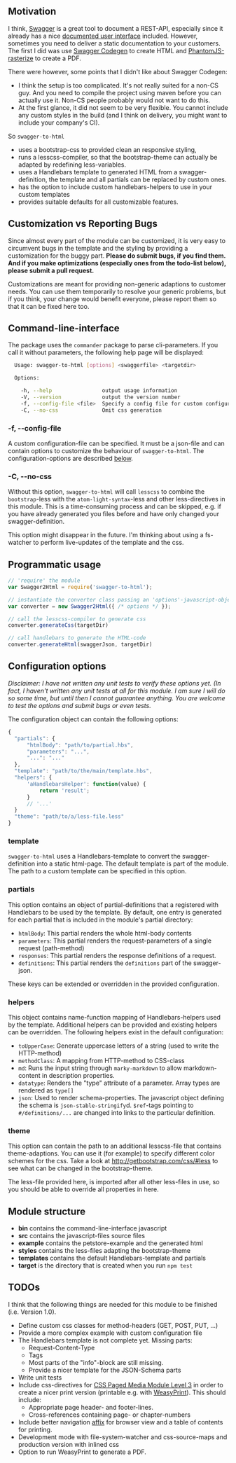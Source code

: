
## Motivation

I think, [Swagger](http://swagger.io/) is a great tool to document a REST-API, especially since it already
has a nice [documented user interface](http://petstore.swagger.io/) included. However, sometimes you need to deliver a
static documentation to your customers. The first I did was use [Swagger Codegen](https://github.com/swagger-api/swagger-codegen)
to create HTML and [PhantomJS-rasterize](https://github.com/ariya/phantomjs/blob/master/examples/rasterize.js) to
create a PDF.

There were however, some points that I didn't like about Swagger Codegen:

* I think the setup is too complicated. It's not really suited for a non-CS guy. And you need to compile the project using
  maven before you can actually use it. Non-CS people probably would not want to do this.
* At the first glance, it did not seem to be very flexible. You cannot include any custom styles in the build (and
  I think on delivery, you might want to include your company's CI).

So `swagger-to-html`

* uses a bootstrap-css to provided clean an responsive styling,
* runs a lesscss-compiler, so that the bootstrap-theme can actually be adapted by redefining less-variables.
* uses a Handlebars template to generated HTML from a swagger-definition, the template and all partials
  can be replaced by custom ones.
* has the option to include custom handlebars-helpers to use in your custom templates
* provides suitable defaults for all customizable features.


## Customization vs Reporting Bugs

Since almost every part of the module can be customized, it is very easy to circumvent bugs in the template and
the styling by providing a customization for the buggy part. **Please do submit bugs, if you find them. And if
you make optimizations (especially ones from the todo-list below), please submit a pull request.**

Customizations are meant for providing non-generic adaptions to customer needs. You can use them temporarily to
resolve your generic problems, but if you think, your change would benefit everyone, please report them so that it
can be fixed here too.

## Command-line-interface

The package uses the `commander` package to parse cli-parameters. If you call it without parameters, the following help page
will be displayed:

```bash
  Usage: swagger-to-html [options] <swaggerfile> <targetdir>

  Options:

    -h, --help                output usage information
    -V, --version             output the version number
    -f, --config-file <file>  Specify a config file for custom configurations
    -C, --no-css              Omit css generation

```

### -f, --config-file

A custom configuration-file can be specified. It must be a json-file and can contain options to customize the behaviour
of `swagger-to-html`. The configuration-options are described [below](#configuration-options).

### -C, --no-css

Without this option, `swagger-to-html` will call `lesscss` to combine the `bootstrap`-less with the `atom-light-syntax`-less
and other less-directives in this module. This is a time-consuming process and can be skipped, e.g. if you have already
generated you files before and have only changed your swagger-definition.

This option might disappear in the future. I'm thinking about using a fs-watcher to perform live-updates of the template and
the css.

## Programmatic usage

```js
// 'require' the module
var Swagger2Html = require('swagger-to-html');

// instantiate the converter class passing an 'options'-javascript-object.
var converter = new Swagger2Html({ /* options */ });

// call the lesscss-compiler to generate css
converter.generateCss(targetDir)

// call handlebars to generate the HTML-code
converter.generateHtml(swaggerJson, targetDir)
```


## Configuration options

*Disclaimer: I have not written any unit tests to verify these options yet. (In fact, I haven't written any unit tests
at all for this module. I am sure I will do so some time, but until then I cannot guarantee anything.
You are welcome to test the options and submit bugs or even tests.*

The configuration object can contain the following options:

```js
{
  "partials": {
      "htmlBody": "path/to/partial.hbs",
      "parameters": "...",
      "...": "..."
  },
  "template": "path/to/the/main/template.hbs",
  "helpers": {
      'aHandlebarsHelper': function(value) {
          return 'result';
      }
      // '...'
  }
  "theme": "path/to/a/less-file.less"
}
```

### template

`swagger-to-html` uses a Handlebars-template to convert the swagger-definition into a static html-page. The default template
is part of the module. The path to a custom template can be specified in this option.

### partials

This option contains an object of partial-definitions that a registered with Handlebars to be used by the template.
By default, one entry is generated for each partial that is included in the module's partial directory:

* `htmlBody`: This partial renders the whole html-body contents
* `parameters`: This partial renders the request-parameters of a single request (path-method)
* `responses`: This partial renders the response definitions of a request.
* `definitions`: This partial renders the `definitions` part of the swagger-json.

These keys can be extended or overridden in the provided configuration.

### helpers

This object contains name-function mapping of Handlebars-helpers used by the template. Additional
helpers can be provided and existing helpers can be overridden. The following helpers exist in the default configuration:

* `toUpperCase`: Generate uppercase letters of a string (used to write the HTTP-method)
* `methodClass`: A mapping from HTTP-method to CSS-class
* `md`: Runs the input string through `marky-markdown` to allow markdown-content in description properties.
* `datatype`: Renders the "type" attribute of a parameter. Array types are rendered as `type[]`
* `json`: Used to render schema-properties. The javascript object defining the schema is `json-stable-stringify`d.
  `$ref`-tags pointing to `#/definitions/...` are changed into links to the particular definition.


### theme

This option can contain the path to an additional lesscss-file that contains theme-adaptions.
You can use it (for example) to specify different color schemes for the css. Take a look at
http://getbootstrap.com/css/#less to see what can be changed in the bootstrap-theme.

The less-file provided here, is imported after all other less-files in use, so you should be able
to override all properties in here.

## Module structure

* **bin** contains the command-line-interface javascript
* **src** contains the javascript-files source files
* **example** contains the petstore-example and the generated html
* **styles** contains the less-files adapting the bootstrap-theme
* **templates** contains the default Handlebars-template and partials
* **target** is the directory that is created when you run `npm test`

## TODOs

I think that the following things are needed for this module to be finished (i.e. Version 1.0).

* Define custom css classes for method-headers (GET, POST, PUT, ...)
* Provide a more complex example with custom configuration file
* The Handlebars template is not complete yet. Missing parts:
  * Request-Content-Type
  * Tags
  * Most parts of the "info"-block are still missing.
  * Provide a nicer template for the JSON-Schema parts
* Write unit tests
* Include css-directives for [CSS Paged Media Module Level 3](http://www.w3.org/TR/css3-page/) in order to
  create a nicer print version (printable e.g. with [WeasyPrint](http://weasyprint.org)). This should include:
  * Appropriate page header- and footer-lines.
  * Cross-references containing page- or chapter-numbers
* Include better navigation [affix](http://getbootstrap.com/javascript/#affix) for browser view and a table of contents
  for printing.
* Development mode with file-system-watcher and css-source-maps and production version with inlined css
* Option to run WeasyPrint to generate a PDF.


